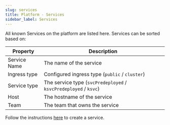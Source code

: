 ```yaml
---
slug: services
title: Platform - Services
sidebar_label: Services
---
```


<!-- ![All Services](../../img/platform-services.png) -->

All known Services on the platform are listed here. Services can be sorted based on:

| Property     | Description                                            |
| ------------ | ------------------------------------------------------ |
| Service Name | The name of the service                                |
| Ingress type     | Configured ingress type (`public` / `cluster`)               |
| Service type         | The service type (`svcPredeployed` / `ksvcPredeployed` / `ksvc`) |
| Host         | The hostname of the service |
| Team         | The team that owns the service                         |

Follow the instructions [here](../../for-devs/console/services.md) to create a service.
